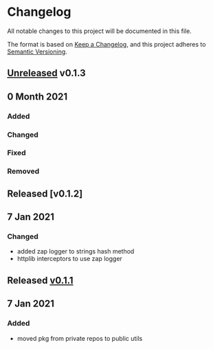 # Changelog
All notable changes to this project will be documented in this file.

The format is based on [Keep a Changelog](https://keepachangelog.com/en/1.0.0/),
and this project adheres to [Semantic Versioning](https://semver.org/spec/v2.0.0.html).

## [Unreleased] v0.1.3

## 0 Month 2021
### Added

### Changed

### Fixed

### Removed

## Released [v0.1.2]
## 7 Jan 2021

### Changed
- added zap logger to strings hash method
- httplib interceptors to use zap logger


## Released [v0.1.1]
## 7 Jan 2021

### Added
- moved pkg from private repos to public utils


[Unreleased]: https://github.com/rovergulf/utils/compare/v0.1.2...HEAD
[Unreleased]: https://github.com/rovergulf/utils/compare/v0.1.2...v0.1.1
[v0.1.1]: https://github.com/rovergulf/utils/tree/v0.1.1
